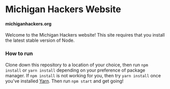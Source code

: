 # Michigan Hackers Website
#### michiganhackers.org

Welcome to the Michigan Hackers website! This site requires that you install the latest stable version of Node.

### How to run
Clone down this repository to a location of your choice, then run
`npm install` or `yarn install`
depending on your preference of package manager. If `npm install` is not working for you, then try `yarn install` once you've installed [Yarn](https://yarnpkg.com/lang/en/docs/install).
Then run
`npm start`
and get going!
